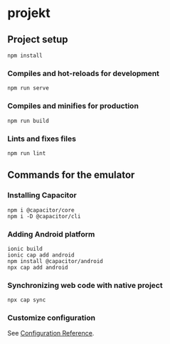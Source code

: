 # projekt

## Project setup
```
npm install
```

### Compiles and hot-reloads for development
```
npm run serve
```

### Compiles and minifies for production
```
npm run build
```

### Lints and fixes files
```
npm run lint
```

## Commands for the emulator

### Installing Capacitor
```
npm i @capacitor/core
npm i -D @capacitor/cli
```

### Adding Android platform
```
ionic build
ionic cap add android
npm install @capacitor/android
npx cap add android
```

### Synchronizing web code with native project
```
npx cap sync
```

### Customize configuration
See [Configuration Reference](https://cli.vuejs.org/config/).
